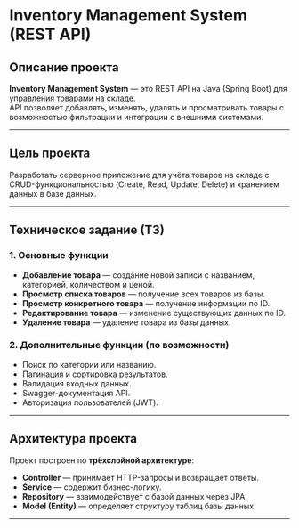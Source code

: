 #  Inventory Management System (REST API)

##  Описание проекта
**Inventory Management System** — это REST API на Java (Spring Boot) для управления товарами на складе.  
API позволяет добавлять, изменять, удалять и просматривать товары с возможностью фильтрации и интеграции с внешними системами.

---

##  Цель проекта
Разработать серверное приложение для учёта товаров на складе с CRUD-функциональностью (Create, Read, Update, Delete) и хранением данных в базе данных.

---

##  Техническое задание (ТЗ)

### 1. Основные функции
- **Добавление товара** — создание новой записи с названием, категорией, количеством и ценой.  
- **Просмотр списка товаров** — получение всех товаров из базы.  
- **Просмотр конкретного товара** — получение информации по ID.  
- **Редактирование товара** — изменение существующих данных по ID.  
- **Удаление товара** — удаление товара из базы данных.  

### 2. Дополнительные функции (по возможности)
- Поиск по категории или названию.  
- Пагинация и сортировка результатов.  
- Валидация входных данных.  
- Swagger-документация API.  
- Авторизация пользователей (JWT).  

---

##  Архитектура проекта
Проект построен по **трёхслойной архитектуре**:


- **Controller** — принимает HTTP-запросы и возвращает ответы.  
- **Service** — содержит бизнес-логику.  
- **Repository** — взаимодействует с базой данных через JPA.  
- **Model (Entity)** — определяет структуру таблиц базы данных.

---

